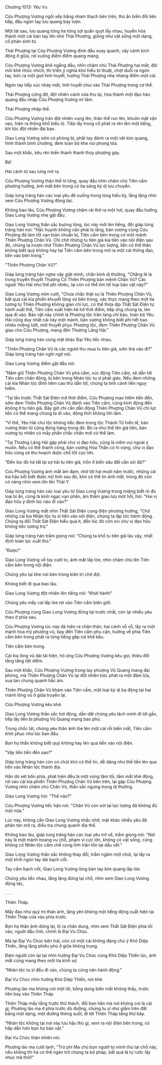 




Chương 1013: Yêu Vu


Cửu Phượng Vương ngồi xếp bằng nham thạch bên trên, thủ ấn biến đổi liên tiếp, đầu ngón tay lưu quang bay lượn.

Một lát sau, lưu quang từng tia từng sợi quấn quýt lấy nhau, huyễn hóa thành một cái bàn tay lớn nhỏ Thải Phượng, giống như vật sống một dạng, cố phán sinh tư.

Thải Phượng tại Cửu Phượng Vương đỉnh đầu xoay quanh, vây cánh kích động ở giữa, rơi xuống điểm điểm quang mang.

Cửu Phượng Vương khẽ ngẩng đầu, nhìn chăm chú Thải Phượng hai mắt, đôi môi khẽ nhúc nhích, thi triển ý nghĩa khó hiểu bí thuật, chợt duỗi ra ngón tay, bức ra một giọt tinh huyết, hướng Thải Phượng nhẹ nhàng điểm một cái.

Ngón tay tiếp xúc nháy mắt, tinh huyết chui vào Thải Phượng trong cơ thể.

Thải Phượng cứng đờ, đột nhiên cánh vừa thu lại, hóa thành một đạo hào quang đầu nhập Cửu Phượng Vương mi tâm.

Thải Phượng nhập thể.

Cửu Phượng Vương trán đột nhiên vung lên, thân thể run lên, khuôn mặt vặn vẹo, hiện ra thống khổ biểu lộ. Tiếp lấy trong cổ phát ra rên lên một tiếng, khí tức đột nhiên đại bạo.

Giao Long Vương sớm có phòng bị, phất tay đánh ra một vệt kim quang, hình thành bình chướng, đem toàn bộ khe núi phong tỏa.

Sau một khắc, kêu rên biến thành thanh thúy phượng gáy.

Bá!

Hai cánh từ sau lưng mở ra.

Cửu Phượng Vương thân thể lơ lửng, quay đầu nhìn chăm chú Tiên cấm phương hướng, ánh mắt bên trong có tia sáng kỳ dị lưu chuyển.

Giáp lưng tráng hán các loại yêu đè xuống trong lòng hiếu kỳ, lẳng lặng nhìn xem Cửu Phượng Vương động tác.

Không bao lâu, Cửu Phượng Vương chậm rãi thở ra một hơi, quay đầu hướng Giao Long Vương nhẹ gật đầu.

Giao Long Vương thần sắc buông lỏng, lúc này mới lên tiếng, đối giáp lưng tráng hán nói: "Hắc huynh không cần phải lo lắng, bản vương cùng Cửu Phượng đã làm tốt vạn toàn chuẩn bị, Tiên cấm bên trong có một mảnh Thiên Phượng Chân Vũ. Chỉ chờ những tu tiên giả kia tiến vào nội điện sau đó, chúng ta mượn nhờ Thiên Phượng Chân Vũ lực lượng, liền có thể thần không biết quỷ không hay tại Tiên cấm bên trong mở ra một cái thông đạo, tiến vào bên trong."

"Thiên Phượng Chân Vũ?"

Giáp lưng tráng hán nghe vậy giật mình, chấn kinh dị thường, "Chẳng lẽ là trong truyền thuyết Thượng Cổ Thiên Phượng bản mệnh Chân Vũ? Các ngươi Yêu Hải như thế phì nhiêu, lại còn có thể tìm tới loại bảo vật này?"

Giao Long Vương mỉm cười, "Chưa chắc thật sự là Thiên Phượng Chân Vũ, bất quá cái kia phiến khuyết lông vũ bên trong, xác thực mang theo một tia tương tự Thiên Phượng không gian chi lực, có thể thừa dịp Thất Sát Điện tự hành xuất thế, Tiên cấm xuất hiện kẽ hở thời điểm, tiếp ứng chúng ta, lén qua đi vào. Bảo vật này chính là Phượng tộc trân tàng chí bảo, toàn bộ Yêu Hải cũng duy nhất cái này một mảnh, bản vương không biết phí hết bao nhiêu miệng lưỡi, mới thuyết phục Phượng tộc, đem Thiên Phượng Chân Vũ giao cho Cửu Phượng, mang đến Thương Lãng Hải."

Giáp lưng tráng hán cùng mặt khác Đại Yêu liếc nhau.

"Thiên Phượng Chân Vũ là các ngươi thu mua tu tiên giả, sớm thả vào đi?" Giáp lưng tráng hán nghi ngờ nói.

Giao Long Vương điểm gật đầu nói.

"Nắm giữ Thiên Phượng Chân Vũ phá cấm, xúc động Tiên cấm, sẽ dẫn tới Tiên cấm chấn động, bị bên trong Nhân tộc tu sĩ phát giác. Nếu đem những cái kia Nhân tộc đỉnh tiêm cao thủ dẫn tới, chúng ta tình cảnh liền nguy hiểm.

"Tại lần trước Thất Sát Điện mở thời điểm, Cửu Phượng mạo hiểm tiến đến, sớm đem Thiên Phượng Chân Vũ đánh vào Tiên cấm, cũng kinh động đến không ít tu tiên giả. Bây giờ chỉ cần dẫn động Thiên Phượng Chân Vũ chi lực liền có thể mang chúng ta đi vào, động tĩnh không lớn lắm.

"Vì thế, Yêu Hải chư tộc không tiếc đem trong tộc Thánh Tử hiến tế, bản vương thân tử cũng đứng hàng trong đó. Bỏ ra như thế lớn giá tiền, bản vương tự nhiên có mấy phần chắc chắn mới có thể làm.

"Tại Thương Lãng Hải gặp phải chư vị đạo hữu, cũng là niềm vui ngoài ý muốn. Nếu có thể thành công, bản vương Hóa Thần có hi vọng, chư vị đạo hữu cũng sẽ thu hoạch được chỗ tốt cực lớn.

"Đến lúc đó hà tất lại sợ hãi tu tiên giả, trốn ở biển sâu đất cằn sỏi đá?"

Cửu Phượng Vương ánh mắt ảm đạm, nhớ tới hai mươi năm trước, những cái kia hậu bối biết được nội tình sau đó, khó có thể tin ánh mắt, trong đó còn có nàng nhìn xem lớn lên Thải Y.

Giáp lưng tráng hán các loại yêu từ Giao Long Vương trong miệng biết rõ đủ loại bí ẩn, cũng là kinh ngạc vạn phần, âm thầm giao lưu một hồi, hỏi: "Hai vị đạo hữu ý định lúc nào đi vào?"

Giao Long Vương mắt nhìn Thất Sát Điện cung điện phương hướng, "Chờ những cái kia Nhân tộc tu sĩ tiến vào nội điện, chúng ta lập tức hành động. Chúng ta đối Thất Sát Điện hiểu quá ít, đến lúc đó còn xin chư vị đạo hữu không tiếc tương trợ."

Giáp lưng tráng hán trầm giọng nói: "Chúng ta khổ tu tiên giả lâu vậy, nhất định toàn lực xuất thủ."

"Được!"

Giao Long Vương vỗ tay cười to, ánh mắt lấp lóe, nhìn chăm chú lên Tiên cấm bên trong nội điện.

Chúng yêu tại khe núi bên trong kiên trì chờ đợi.

Không biết đi qua bao lâu.

Giao Long Vương đột nhiên lên tiếng nói: "Khởi hành!"

Chúng yêu mấy cái lấp lóe rơi vào Tiên cấm biên giới.

Cửu Phượng cùng Giao Long Vương đứng tại trước nhất, còn lại nhiều yêu theo ở phía sau.

Cửu Phượng Vương lúc này đã hiện ra chân thân, hai cánh vỗ vỗ, lấy ra một mảnh hoa mỹ phượng vũ, bay đến Tiên cấm phụ cận, hướng về phía Tiên cấm bên trong phát ra từng tiếng gấp rút khẽ kêu.

Tiên cấm bên trong.

Cái kia lông vũ dài tái hiện, hô ứng Cửu Phượng Vương kêu gọi, thiêu đốt tầng tầng liệt diễm.

Sau một khắc, Cửu Phượng Vương trong tay phượng Vũ Quang mang đại phóng, mà Thiên Phượng Chân Vũ lại đột nhiên bộc phát ra một đám lửa, xua tan chung quanh hắc ám.

Thiên Phượng Chân Vũ khảm vào Tiên cấm, một loại kỳ dị ba động tại hai mảnh lông vũ ở giữa truyền lại.

Cửu Phượng Vương kêu khẽ.

Giao Long Vương thần sắc hơi động, dẫn dắt chúng yêu lách mình đi tới gần, tiếp lấy liền bị phượng Vũ Quang mang bao phủ.

Trong chốc lát, chúng yêu thân ảnh lóe lên một cái rồi biến mất, Tiên cấm khôi phục như lúc ban đầu.

Bọn họ thần không biết quỷ không hay lén qua tiến vào nội điện.

"Vậy liền tiến đến sao?"

Giáp lưng tráng hán còn có chút khó có thể tin, dễ dàng như thế liền lén qua tiến vào Nhân tộc thánh địa.

Hắn dò xét bốn phía, phát hiện đều là một vùng tăm tối, tầm mắt khẽ động, rơi vào cái kia phiến Thiên Phượng Chân Vũ bên trên, lại gặp Cửu Phượng Vương nhìn chăm chú Chân Vũ, thần sắc ngưng trọng dị thường.

Giao Long Vương hỏi: "Thế nào?"

Cửu Phượng Vương tiếc hận nói: "Chân Vũ còn sót lại lực lượng đã không đủ một nửa."

Lúc này, không cần Giao Long Vương nhắc nhở, mặt khác nhiều yêu đã phân tán mở ra, điều tra chung quanh địa thế.

Không bao lâu, giáp lưng tráng hán các loại yêu trở về, trầm giọng nói: "Nơi này là một mảnh hoang vu chỗ, phạm vi cực lớn, không có vật sống, cũng không có Nhân tộc cấm chế cùng linh trận tồn tại dấu vết."

Giao Long Vương thần sắc không thay đổi, trầm ngâm một chút, lại lấy ra một khối ngón tay dài bạch cốt.

Tay cầm bạch cốt, Giao Long Vương lòng bàn tay kim quang lấp lóe.

Chúng yêu liếc nhau, lẳng lặng đứng tại chỗ, nhìn xem Giao Long Vương động tác,

. . .

Thiên Tháp.

Mấy đạo như quỷ mị thân ảnh, lặng yên không một tiếng động xuất hiện tại Thiên Tháp cửa vào phía trước.

Bọn họ thân ảnh dừng lại, lộ ra chân dung, nhìn xem Thất Sát Điện phía lối vào, người đầu lĩnh, chính là Đại Vu Chúc.

Mà tại Đại Vu Chúc bên trái, còn có một cái không đáng chú ý Khô Diệp Thiền, lẳng lặng phiêu phù ở giữa không trung.

Đám người còn lại tại nhìn hướng Đại Vu Chúc cùng Khô Diệp Thiền lúc, ánh mắt cũng mang theo một tia kính sợ.

"Nhân tộc tu sĩ đều đi vào, chúng ta cũng nên hành động."

Đại Vu Chúc nhìn hướng Khô Diệp Thiền, nói khẽ.

Phương lão ma không nói một lời, bỗng dưng biến mất không thấy, trước tiên bay vào Thiên Tháp.

Thiên Tháp mấy tầng trước thử thách, đối bọn hắn mà nói không coi là cái gì, Phương lão ma ở phía trước dò đường, chúng tu sĩ như giẫm trên đất bằng một dạng, một đường thông suốt, đi tới Thiên Tháp tầng thứ bảy.

"Nhân tộc không tại nơi này lưu hậu thủ gì, xem ra nội điện bên trong, có hấp dẫn hơn bọn họ bảo vật."

Đại Vu Chúc thản nhiên nói.

Phương lão ma cười lạnh, "Trừ phi Ma chủ bọn người tự mình thủ tại chỗ này, nếu không thì há có thể ngăn trở chúng ta bộ pháp, bất quá là tự rước lấy nhục mà thôi!"




